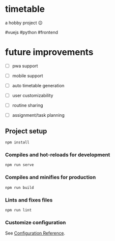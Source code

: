 # timetable
a hobby project 😉

#vuejs #python  #frontend

# future improvements

- [ ] pwa support
- [ ] mobile support
- [ ] auto timetable generation
- [ ] user customizability
- [ ] routine sharing
- [ ] assignment/task planning



## Project setup
```
npm install
```

### Compiles and hot-reloads for development
```
npm run serve
```

### Compiles and minifies for production
```
npm run build
```

### Lints and fixes files
```
npm run lint
```

### Customize configuration
See [Configuration Reference](https://cli.vuejs.org/config/).
